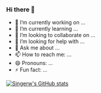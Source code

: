 ### Hi there 👋

- 🔭 I’m currently working on ...
- 🌱 I’m currently learning ...
- 👯 I’m looking to collaborate on ...
- 🤔 I’m looking for help with ...
- 💬 Ask me about ...
- 📫 How to reach me: ...
- 😄 Pronouns: ...
- ⚡ Fun fact: ...

[![Singerw's GitHub stats](https://github-readme-stats.vercel.app/api?username=isingerw)](https://github-readme-stats.vercel.app/api?username=isingerw)


